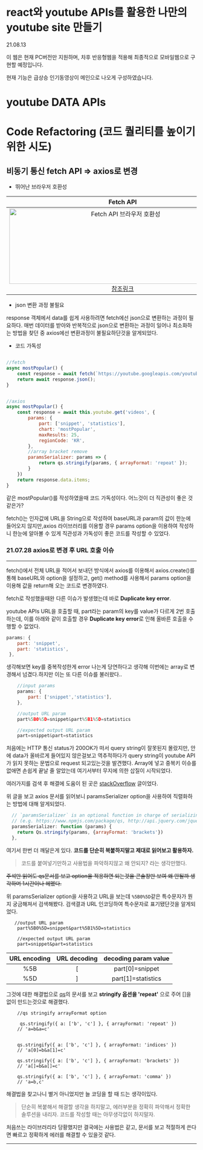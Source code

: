 # react와 youtube APIs를 활용한 나만의 youtube site 만들기

21.08.13

이 웹은 현재 PC버전만 지원하며, 차후 반응형웹을 적용해 최종적으로 모바일웹으로 구현할 예정입니다.

현재 기능은 급상승 인기동영상이 메인으로 나오게 구성하였습니다.

# youtube DATA APIs

<!-- 전체개요 작성 -->

# Code Refactoring (코드 퀄리티를 높이기 위한 시도)

## 비동기 통신 fetch API => axios로 변경

- 뛰어난 브라우저 호환성

|                                                                                                                                     Fetch API                                                                                                                                      |                                                                                                       axios                                                                                                        |
| :--------------------------------------------------------------------------------------------------------------------------------------------------------------------------------------------------------------------------------------------------------------------------------: | :----------------------------------------------------------------------------------------------------------------------------------------------------------------------------------------------------------------: |
| <img src="https://user-images.githubusercontent.com/50471668/127454334-b41eda40-3eaf-4f21-a4b0-9a41eb73530c.png" width="600" height="200" alt="Fetch API 브라우저 호환성"> [참조링크](https://developer.mozilla.org/en-US/docs/Web/JavaScript/Reference/Statements/async_function) | <img src="https://user-images.githubusercontent.com/50471668/127454355-7f8f2bf2-3dcb-41e1-b8fe-26bbd4b1ad40.png" width="600" height="200" alt="axops 브라우저 호환성" > [참조링크](https://github.com/axios/axios) |

- json 변환 과정 불필요

response 객체에서 data를 쉽게 사용하려면 fetch에선 json으로 변환하는 과정이 필요하다. 매번 데이터를 받아와 반복적으로 json으로 변환하는 과정이 일어나 최소화하는 방법을 찾던 중 axios에선 변환과정이 불필요하단것을 알게되었다.

- 코드 가독성

```js

//fetch
async mostPopular() {
    const response = await fetch(`https://youtube.googleapis.com/youtube/v3/videos?key=[YOUR_API_KEY]&part=snippet&part=statistics&chart=mostPopular&maxResults=25&regionCode=KR`, this.getRequestOptions);
    return await response.json();
}


//axios
async mostPopular() {
    const response = await this.youtube.get('videos', {
        params: {
            part: ['snippet', 'statistics'],
            chart: 'mostPopular',
            maxResults: 25,
            regionCode: 'KR',
        },
        //array bracket remove
        paramsSerializer: params => {
            return qs.stringify(params, { arrayFormat: 'repeat' });
        }
    })
    return response.data.items;
}
```

같은 mostPopular()를 작성하였을때 코드 가독성이다. 어느것이 더 직관성이 좋은 것 같은가?

fetch()는 인자값에 URL을 String으로 작성하여 baseURL과 param의 값이 한눈에 들어오지 않지만,axios 라이브러리를 이용할 경우 params option을 이용하여 작성하니 한눈에 알아볼 수 있게 직관성과 가독성이 좋은 코드를 작성할 수 있었다.

<!-- 2.fetch에서 async로 변경할때 사용점, async에서 axios로 사용할때 가독성에 대한 내용을 적을것.
ex) fetch에서는 .then()의 꼬리에 꼬리를 무는 callback지옥이 펼쳐졌다면, async에선 await를 사용한다는점으로 가독성이 높아졋고,
axios에서는 httpClient주소가 길게 늘어져서 가독성이 안좋았는데 axios 인스턴스를 생성해 baseURL과 param들을 오브젝트 형식으로 기술하여
좀 더 가독성을 높임. -->

### **21.07.28 axios로 변경 후 URL 호출 이슈**

---

fetch()에서 전체 URL을 적어서 보내던 방식에서 axios를 이용해서 axios.create()를 통해 baseURL와 option을 설정하고, get() method를 사용해서 params option을 이용해 값을 return해 오는 코드로 변경하였다.

fetch로 작성했을때완 다른 이슈가 발생했는데 바로 **Duplicate key error**.

youtube APIs URL을 호출할 때, part라는 param의 key를 value가 다르게 2번 호출하는데, 이를 아래와 같이 호출할 경우 **Duplicate key error**로 인해 올바른 호출을 수행할 수 없었다.

```js
params: {
    part: 'snippet',
    part: 'statistics',
 },
```

생각해보면 key를 중복작성한게 error 나는게 당연하다고 생각해 이번에는 array로 변경해서 넘겼다.하지만 이는 또 다른 이슈를 불러왔다..

```js
    //input params
    params: {
        part: ['snippet','statistics'],
    },

    //output URL param
    part%5B0%5D=snippet&part%5B1%5D=statistics

    //expected output URL param
    part=snippet&part=statistics
```

처음에는 HTTP 통신 status가 200OK가 떠서 query string이 잘못된지 몰랐지만, 안에 data가 올바르게 들어있지 않은걸보고 역추적하다가 query string이 youtube API가 읽지 못하는 문법으로 request 되고있는것을 발견했다. Array에 넣고 중복키 이슈를 없애면 손쉽게 끝날 줄 알았는데 여기서부터 무지에 의한 삽질이 시작되었다.

여러가지를 검색 후 해결에 도움이 된 곳은 [stackOverflow](https://stackoverflow.com/questions/49944387/how-to-correctly-use-axios-params-with-arrays) 글이었다.

위 글을 보고 axios 문서를 읽어보니 paramsSerializer option을 사용하여 직렬화하는 방법에 대해 알게되었다.

```js
  // `paramsSerializer` is an optional function in charge of serializing `params`
  // (e.g. https://www.npmjs.com/package/qs, http://api.jquery.com/jquery.param/)
  paramsSerializer: function (params) {
    return Qs.stringify(params, {arrayFormat: 'brackets'})
  },
```

여기서 한번 더 깨달은게 있다. **코드를 단순히 복붙하지말고 제대로 읽어보고 활용하자.**

> 코드를 붙여넣기만하고 사용법을 파악하지않고 왜 안되지? 라는 생각만했다.

~~주석만 읽어도 qs문서를 보고 option을 적용하면 되는것을 콘솔창만 보여 왜 안될까 생각하며 1시간이나 헤멨다.~~

위 paramsSerializer option을 사용하고 URL을 보는데 `%5B0%5D`같은 특수문자가 뭔지 궁금해져서 검색해봤다. 검색결과 URL 인코딩하여 특수문자로 표기됐단것을 알게되었다.

```
   //output URL param
    part%5B0%5D=snippet&part%5B1%5D=statistics

    //expected output URL param
    part=snippet&part=statistics
```

| URL encoding | URL decoding | decoding param value |
| :----------: | :----------: | :------------------: |
|     %5B      |      [       |   part[0]=snippet    |
|     %5D      |      ]       |  part[1]=statistics  |

그것에 대한 해결법으로 [qs](https://www.npmjs.com/package/qs)의 문서를 보고 **stringify 옵션을 'repeat'** 으로 주어 []을 없이 만드는것으로 해결했다.

```
    //qs stringify arrayFormat option

     qs.stringify({ a: ['b', 'c'] }, { arrayFormat: 'repeat' })
    // 'a=b&a=c'


    qs.stringify({ a: ['b', 'c'] }, { arrayFormat: 'indices' })
    // 'a[0]=b&a[1]=c'

    qs.stringify({ a: ['b', 'c'] }, { arrayFormat: 'brackets' })
    // 'a[]=b&a[]=c'

    qs.stringify({ a: ['b', 'c'] }, { arrayFormat: 'comma' })
    // 'a=b,c'
```

해결법을 찾고나니 별거 아니었지만 늘 코딩을 할 때 드는 생각이있다.

> 단순히 복붙해서 해결할 생각을 하지말고, 에러부분을 정확히 파악해서 정확한 솔루션을 내리자. 코드를 작성할 때는 아무생각없이 하지말자.

처음쓰는 라이브러리라 당황했지만 결국에는 사용법은 같고, 문서를 보고 적절하게 쓴다면 빠르고 정확하게 에러를 해결할 수 있을것 같다.

---

<!-- 웹팩에 대해서도 알아볼것. -->
<!-- git에 대해서도 공부 및 포스팅 -->
